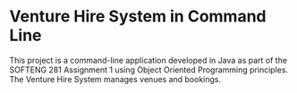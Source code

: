 # Venture Hire System in Command Line

This project is a command-line application developed in Java as part of the SOFTENG 281 Assignment 1 using Object Oriented Programming principles. The Venture Hire System manages venues and bookings.

